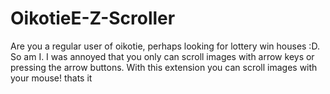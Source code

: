 # OikotieE-Z-Scroller
Are you a regular user of oikotie, perhaps looking for lottery win houses :D. So am I.
I was annoyed that you only can scroll images with arrow keys or pressing the  arrow buttons.
With this extension you can scroll images with your mouse!  thats it
